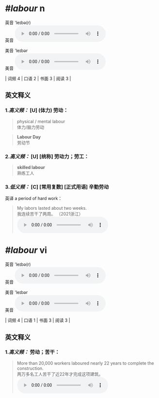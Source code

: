 # ***\#labour*** n
英音 'leɪbə(r)  
英音
<audio src="./media/labor-B.aac" controls="controls"></audio>

美音 'leɪbər  
美音
<audio src="./media/labor.aac" controls="controls"></audio>



| 词频 4 | 口语 2 | 书面 3 | 阅读 3 |  

英文释义
---
### 1.*高义频：* **[U] (体力) 劳动：**  

 > physical / mental labour   
 > 体力/脑力劳动    

 > **Labour Day**  
 > 劳动节    

### 2.*高义频：* **[U] [统称] 劳动力；劳工：**  

 > **skilled labour**  
 > 熟练工人    

### 3.*低义频：* **[C] [常用复数] [正式用语] 辛勤劳动**  
英译 a period of hard work：

 > My labors lasted about two weeks.  
 > 我连续苦干了两周。  （2021浙江）  
<audio src="./media/My labors lasted about two weeks2_AAC.aac" controls="controls"></audio>


# ***\#labour*** vi
英音 'leɪbə(r)  
英音
<audio src="./media/labor-B.aac" controls="controls"></audio>

美音 'leɪbər  
美音
<audio src="./media/labor.aac" controls="controls"></audio>



| 词频 4 | 口语 1 | 书面 3 | 阅读 3 |  

英文释义
---
### 1.*高义频：* **劳动；苦干：**  

 > More than 20,000 workers laboured nearly 22 years to complete the construction.  
 > 两万多名工人苦干了近22年才完成这项建筑。    
<audio src="./media/labor-1.aac" controls="controls"></audio>


